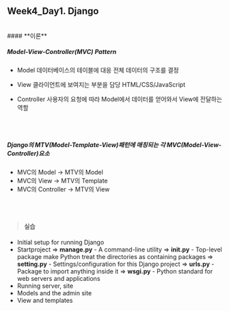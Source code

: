Week4_Day1. Django
-----

<br>
#### <i class="icon-file"></i> **이론**

##### <i class="icon-pencil"></i> **Model-View-Controller(MVC) Pattern**
- Model 
데이터베이스의 테이블에 대응
전체 데이터의 구조를 결정

- View
클라이언트에 보여지는 부분을 담당
HTML/CSS/JavaScript 

- Controller
사용자의 요청에 따라 Model에서 데이터를 얻어와서 View에 전달하는 역할
<br>
<br>

#####  <i class="icon-pencil"></i> **Django의 MTV(Model-Template-View)패턴에 매칭되는 각 MVC(Model-View-Controller)요소**
- MVC의 Model -> MTV의 Model
- MVC의 View -> MTV의 Template
- MVC의 Controller -> MTV의 View
<br>
<br>

>#### <i class="icon-refresh"></i> **실습**
- Initial setup for running Django 
- Startproject 
 => **manage.py** - A command-line utility 
 => **__init__.py** - Top-level package make Python treat the directories as containing packages
 => **setting.py** - Settings/configuration for this Django project
 => **urls.py** - Package to import anything inside it 
 =>  **wsgi.py** - Python standard for web servers and applications
- Running server, site 
- Models and the admin site
- View and templates


